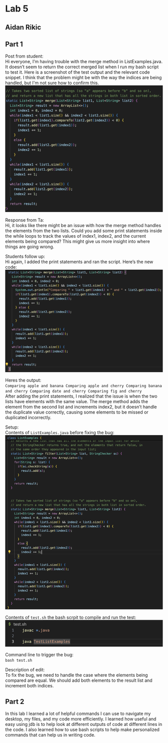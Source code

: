 # Lab 5 
## Aidan Rikic

## Part 1  
Post from student:  
Hi everyone, I’m having trouble with the merge method in ListExamples.java. It doesn’t seem to return the correct merged list when I run my bash script to test it. Here is a screenshot of the test output and the relevant code snippet. I think that the problem might be with the way the indices are being handled, but I'm not sure how to confirm this.  
![Image](ss11_lab5.png)  

Response from Ta:  
Hi, it looks like there might be an issue with how the merge method handles the elements from the two lists. Could you add some print statements inside the while loops to track the values of index1, index2, and the current elements being compared? This might give us more insight into where things are going wrong.  

Students follow up:  
Hi again, I added the print statements and ran the script. Here’s the new code:  
![Image](ss22_lab5.png)  

Heres the output:  
`Comparing apple and banana
Comparing apple and cherry
Comparing banana and cherry
Comparing date and cherry
Comparing fig and cherry`  
After adding the print statements, I realized that the issue is when the two lists have elements with the same value. The merge method adds the element from the second list and increments index2, but it doesn’t handle the duplicate value correctly, causing some elements to be missed or duplicated incorrectly.  

Setup:  
Contents of `ListExamples.java` before fixing the bug:  
![Image](ss33_lab5.png)  

Contents of `test.sh` the bash scrpit to compile and run the test:  
![Image](ss44_lab5.png)  

Command line to trigger the bug:  
`bash test.sh`  

Description of edit:  
To fix the bug, we need to handle the case where the elements being compared are equal. We should add both elements to the result list and increment both indices.  

## Part 2  
In this lab I learned a lot of helpful commands I can use to navigate my desktop, my files, and my code more efficiently. I learned how useful and easy using jdb is to help look at different outputs of code at different lines in the code. I also learned how to use bash scripts to help make personalized commands that can help us in writing code.  
